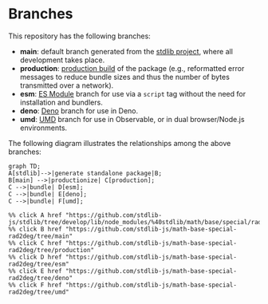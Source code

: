 <!--

@license Apache-2.0

Copyright (c) 2022 The Stdlib Authors.

Licensed under the Apache License, Version 2.0 (the "License");
you may not use this file except in compliance with the License.
You may obtain a copy of the License at

    http://www.apache.org/licenses/LICENSE-2.0

Unless required by applicable law or agreed to in writing, software
distributed under the License is distributed on an "AS IS" BASIS,
WITHOUT WARRANTIES OR CONDITIONS OF ANY KIND, either express or implied.
See the License for the specific language governing permissions and
limitations under the License.

-->

# Branches

This repository has the following branches:

-   **main**: default branch generated from the [stdlib project][stdlib-url], where all development takes place.
-   **production**: [production build][production-url] of the package (e.g., reformatted error messages to reduce bundle sizes and thus the number of bytes transmitted over a network).
-   **esm**: [ES Module][esm-url] branch for use via a `script` tag without the need for installation and bundlers.
-   **deno**: [Deno][deno-url] branch for use in Deno.
-   **umd**: [UMD][umd-url] branch for use in Observable, or in dual browser/Node.js environments.

The following diagram illustrates the relationships among the above branches:

```mermaid
graph TD;
A[stdlib]-->|generate standalone package|B;
B[main] -->|productionize| C[production];
C -->|bundle| D[esm];
C -->|bundle| E[deno];
C -->|bundle| F[umd];

%% click A href "https://github.com/stdlib-js/stdlib/tree/develop/lib/node_modules/%40stdlib/math/base/special/rad2deg"
%% click B href "https://github.com/stdlib-js/math-base-special-rad2deg/tree/main"
%% click C href "https://github.com/stdlib-js/math-base-special-rad2deg/tree/production"
%% click D href "https://github.com/stdlib-js/math-base-special-rad2deg/tree/esm"
%% click E href "https://github.com/stdlib-js/math-base-special-rad2deg/tree/deno"
%% click F href "https://github.com/stdlib-js/math-base-special-rad2deg/tree/umd"
```

[stdlib-url]: https://github.com/stdlib-js/stdlib/tree/develop/lib/node_modules/%40stdlib/math/base/special/rad2deg
[production-url]: https://github.com/stdlib-js/math-base-special-rad2deg/tree/production
[deno-url]: https://github.com/stdlib-js/math-base-special-rad2deg/tree/deno
[umd-url]: https://github.com/stdlib-js/math-base-special-rad2deg/tree/umd
[esm-url]: https://github.com/stdlib-js/math-base-special-rad2deg/tree/esm